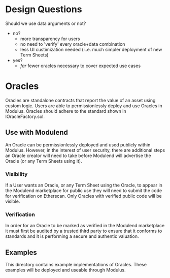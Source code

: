 # Design Questions
Should we use data arguments or not?
- no?
    - more transparency for users
    - no need to 'verify' every oracle+data combination
    - less UI custimization needed (i..e. much simpler deployment of new Term Sheets)
- yes?
    - *far* fewer oracles necessary to cover expected use cases

# Oracles
Oracles are standalone contracts that report the value of an asset using custom logic. Users are able to permissionlessly deploy and use Oracles in Modulus. Oracles should adhere to the standard
shown in IOracleFactory.sol.

## Use with Modulend
An Oracle can be permissionlessly deployed and used publicly within Modulus. However, in the interest of user security, there are additional steps an Oracle creator will need to take before Modulend will advertise the Oracle (or any Term Sheets using it).

### Visibility
If a User wants an Oracle, or any Term Sheet using the Oracle, to appear in the Modulend marketplace for public use
they will need to submit the code for verification on Etherscan. Only Oracles with verified public code will
be visible.

### Verification
In order for an Oracle to be marked as verified in the Modulend marketplace it must first be audited by a trusted third party to ensure that it conforms to standards and it is performing a secure and authentic valuation.

## Examples
This directory contains example implementations of Oracles. These examples will be deployed and useable through Modulus.